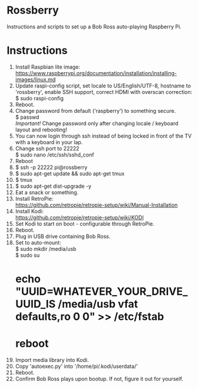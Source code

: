 # Rossberry
Instructions and scripts to set up a Bob Ross auto-playing Raspberry Pi.

# Instructions
1. Install Raspbian lite image:
   https://www.raspberrypi.org/documentation/installation/installing-images/linux.md
2. Update raspi-config script,
          set locale to US/English/UTF-8,
          hostname to 'rossberry',
          enable SSH support,
          correct HDMI with overscan correction:  
   $ sudo raspi-config
3. Reboot.
4. Change password from default ('raspberry') to something secure.  
   $ passwd  
   *Important!* Change password only after changing locale / keyboard layout and rebooting!
5. You can now login through ssh instead of being locked in front of the TV
   with a keyboard in your lap.
6. Change ssh port to 22222  
   $ sudo nano /etc/ssh/sshd_conf
7. Reboot
8. $ ssh -p 22222 pi@rossberry
9. $ sudo apt-get update && sudo apt-get tmux
10. $ tmux
11. $ sudo apt-get dist-upgrade -y
12. Eat a snack or something.
13. Install RetroPie:  
    https://github.com/retropie/retropie-setup/wiki/Manual-Installation
14. Install Kodi:  
    https://github.com/retropie/retropie-setup/wiki/KODI
15. Set Kodi to start on boot - configurable through RetroPie.
16. Reboot.
17. Plug in USB drive containing Bob Ross.
18. Set to auto-mount:  
    $ sudo mkdir /media/usb  
    $ sudo su  
    # echo "UUID=WHATEVER_YOUR_DRIVE_UUID_IS /media/usb vfat defaults,ro 0 0" >> /etc/fstab  
    # reboot
19. Import media library into Kodi.
20. Copy 'autoexec.py' into '/home/pi/.kodi/userdata/'
21. Reboot.
22. Confirm Bob Ross plays upon bootup. If not, figure it out for yourself.

